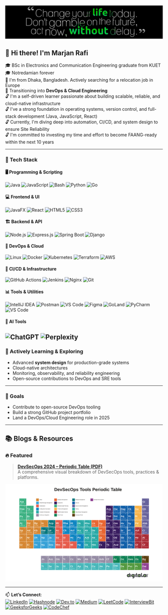 ![Cover Image](cover.jpg)
## 👋 Hi there! I'm Marjan Rafi

🎓 BSc in Electronics and Communication Engineering graduate from KUET <br>
🎓 Notredamian forever <br>
🚀 I'm from Dhaka, Bangladesh. Actively searching for a relocation job in Europe <br>
🚀 Transitioning into **DevOps & Cloud Engineering** <br>
🔓 I'm a self-driven learner passionate about building scalable, reliable, and cloud-native infrastructure <br>
🔓 I've a strong foundation in operating systems, version control, and full-stack development (Java, JavaScript, React) <br>
🔓 Currently, I'm diving deep into automation, CI/CD, and system design to ensure Site Reliability <br>
🔓 I'm committed to investing my time and effort to become FAANG-ready within the next 10 years

---

### 🔧 Tech Stack

#### 🖥️ Programming & Scripting
![Java](https://img.shields.io/badge/Java-ED8B00?style=flat-square&logo=openjdk&logoColor=white)
![JavaScript](https://img.shields.io/badge/JavaScript-F7DF1E?style=flat-square&logo=javascript&logoColor=black)
![Bash](https://img.shields.io/badge/Bash-4EAA25?style=flat-square&logo=gnubash&logoColor=white)
![Python](https://img.shields.io/badge/Python-3776AB?style=flat-square&logo=python&logoColor=white)
![Go](https://img.shields.io/badge/Go-00ADD8?style=flat-square&logo=go&logoColor=white)

#### 💻 Frontend & UI
![JavaFX](https://img.shields.io/badge/JavaFX-007396?style=flat-square&logo=java&logoColor=white)
![React](https://img.shields.io/badge/React-20232A?style=flat-square&logo=react&logoColor=61DAFB)
![HTML5](https://img.shields.io/badge/HTML5-E34F26?style=flat-square&logo=html5&logoColor=white)
![CSS3](https://img.shields.io/badge/CSS3-1572B6?style=flat-square&logo=css3&logoColor=white)

#### 🏗️ Backend & API
![Node.js](https://img.shields.io/badge/Node.js-339933?style=flat-square&logo=node.js&logoColor=white)
![Express.js](https://img.shields.io/badge/Express.js-000000?style=flat-square&logo=express&logoColor=white)
![Spring Boot](https://img.shields.io/badge/Spring_Boot-6DB33F?style=flat-square&logo=spring-boot&logoColor=white)
![Django](https://img.shields.io/badge/Django-092E20?style=flat-square&logo=django&logoColor=white)

#### 🐳 DevOps & Cloud
![Linux](https://img.shields.io/badge/Linux-FCC624?style=flat-square&logo=linux&logoColor=black)
![Docker](https://img.shields.io/badge/Docker-2496ED?style=flat-square&logo=docker&logoColor=white)
![Kubernetes](https://img.shields.io/badge/Kubernetes-326CE5?style=flat-square&logo=kubernetes&logoColor=white)
![Terraform](https://img.shields.io/badge/Terraform-623CE4?style=flat-square&logo=terraform&logoColor=white)
![AWS](https://img.shields.io/badge/AWS-232F3E?style=flat-square&logo=amazonaws&logoColor=white)

#### 🔁 CI/CD & Infrastructure
![GitHub Actions](https://img.shields.io/badge/GitHub%20Actions-2088FF?style=flat-square&logo=githubactions&logoColor=white)
![Jenkins](https://img.shields.io/badge/Jenkins-D24939?style=flat-square&logo=jenkins&logoColor=white)
![Nginx](https://img.shields.io/badge/Nginx-009639?style=flat-square&logo=nginx&logoColor=white)
![Git](https://img.shields.io/badge/Git-F05032?style=flat-square&logo=git&logoColor=white)

#### 📊 Tools & Utilities
![IntelliJ IDEA](https://img.shields.io/badge/IntelliJ_IDEA-000000?style=flat-square&logo=intellij-idea&logoColor=white)
![Postman](https://img.shields.io/badge/Postman-FF6C37?style=flat-square&logo=postman&logoColor=white)
![VS Code](https://img.shields.io/badge/VS%20Code-007ACC?style=flat-square&logo=visualstudiocode&logoColor=white)
![Figma](https://img.shields.io/badge/Figma-F24E1E?style=flat-square&logo=figma&logoColor=white)
![GoLand](https://img.shields.io/badge/GoLand-JetBrains-000000?style=flat-square&logo=jetbrains&logoColor=white)
![PyCharm](https://img.shields.io/badge/PyCharm-JetBrains-000000?style=flat-square&logo=pycharm&logoColor=white)
![VS Code](https://img.shields.io/badge/VS_Code-007ACC?style=flat-square&logo=visual-studio-code&logoColor=white)

#### 🤖 **AI Tools**
![ChatGPT](https://img.shields.io/badge/ChatGPT-OpenAI-10A37F?style=flat-square&logo=openai&logoColor=white)
![Perplexity](https://img.shields.io/badge/Perplexity-AI_Search-5A5A5A?style=flat-square)
---

### 🌱 Actively Learning & Exploring
- Advanced **system design** for production-grade systems  
- Cloud-native architectures  
- Monitoring, observability, and reliability engineering  
- Open-source contributions to DevOps and SRE tools

---

### 📌 Goals
- Contribute to open-source DevOps tooling  
- Build a strong GitHub project portfolio  
- Land a DevOps/Cloud Engineering role in 2025

---

## 📚 Blogs & Resources

### 🔥 Featured


> **[DevSecOps 2024 – Periodic Table (PDF)](https://digital.ai/wp-content/uploads/2024/04/digital-ai-periodic-table-of-devsecops-2024.pdf)**  
> A comprehensive visual breakdown of DevSecOps tools, practices & platforms.

![DevSecOps Image](devsecops.png)


---

📫 **Let’s Connect**:  
[![LinkedIn](https://img.shields.io/badge/LinkedIn-blue?logo=linkedin&style=flat-square)](https://www.linkedin.com/in/mdmarjanrafi)
[![Hashnode](https://img.shields.io/badge/Hashnode-2962FF?logo=hashnode&style=flat-square)](https://hashnode.com/@marjanrafi)
[![Dev.to](https://img.shields.io/badge/Dev.to-0A0A0A?logo=dev.to&style=flat-square)](https://dev.to/marjanrafi)
[![Medium](https://img.shields.io/badge/Medium-000000?logo=medium&style=flat-square)](https://medium.com/@mdmarjanrafi)
[![LeetCode](https://img.shields.io/badge/LeetCode-FFA116?logo=leetcode&style=flat-square)](https://leetcode.com/u/marjanrafi/)
[![InterviewBit](https://img.shields.io/badge/InterviewBit-FF6F1F?logo=interviewbit&style=flat-square)](https://www.interviewbit.com/profile/md-marjan-morshed-rafi/)
[![GeeksforGeeks](https://img.shields.io/badge/GeeksforGeeks-18A303?logo=geeksforgeeks&style=flat-square)](https://www.geeksforgeeks.org/user/marjanrafi/)
[![CodeChef](https://img.shields.io/badge/CodeChef-5B4638?logo=codechef&style=flat-square)](https://www.codechef.com/users/fast_mirth_41)


